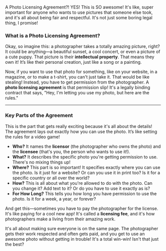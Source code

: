 A Photo Licensing Agreement?! YES! This is SO awesome! It's like, super important for anyone who wants to use pictures that someone else took, and it's all about being fair and respectful. It's not just some boring legal thing, I promise!

### What is a Photo Licensing Agreement?

Okay, so imagine this: a photographer takes a totally amazing picture, right? It could be anything—a beautiful sunset, a cool concert, or even a picture of a cute puppy. That picture is their **intellectual property**. That means they own it! It’s like their personal creation, just like a song or a painting.

Now, if you want to use that photo for something, like on your website, in a magazine, or to make a t-shirt, you can't just take it. That would be like stealing! Instead, you have to get permission from the photographer. A **photo licensing agreement** is that permission slip! It's a legally binding contract that says, "Hey, I'm letting you use my photo, but here are the rules."

---

### Key Parts of the Agreement

This is the part that gets really exciting because it's all about the details! The agreement lays out exactly how you can use the photo. It’s like setting the rules for a video game!

* **Who?** It names the **licensor** (the photographer who owns the photo) and the **licensee** (that's you, the person who wants to use it!).
* **What?** It describes the specific photo you're getting permission to use. There's no mixing things up!
* **Where?** This part is so important! It specifies exactly where you can use the photo. Is it just for a website? Or can you use it in print too? Is it for a specific country or all over the world?
* **How?** This is all about what you're allowed to do with the photo. Can you change it? Add text to it? Or do you have to use it exactly as is?
* **For How Long?** This tells you how long you have permission to use the photo. Is it for a week, a year, or forever?

And get this—sometimes you have to pay the photographer for the license. It's like paying for a cool new app! It's called a **licensing fee**, and it's how photographers make a living from their amazing work.

It's all about making sure everyone is on the same page. The photographer gets their work respected and often gets paid, and you get to use an awesome photo without getting in trouble! It's a total win-win! Isn't that just the best?